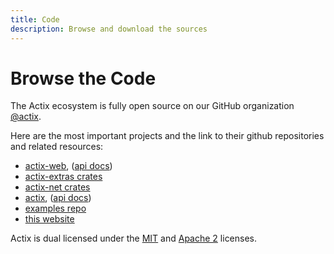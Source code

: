 ```yaml
---
title: Code
description: Browse and download the sources
---
```


# Browse the Code

The Actix ecosystem is fully open source on our GitHub organization [@actix](https://github.com/actix).

Here are the most important projects and the link to their github repositories
and related resources:

- [actix-web](https://github.com/actix/actix-web), ([api docs](https://docs.rs/actix-web))
- [actix-extras crates](https://github.com/actix/actix-extras)
- [actix-net crates](https://github.com/actix/actix-net)
- [actix](https://github.com/actix/actix), ([api docs](https://docs.rs/actix))
- [examples repo](https://github.com/actix/examples)
- [this website](https://github.com/actix/actix-website)

Actix is dual licensed under the [MIT] and [Apache 2] licenses.

[mit]: https://github.com/actix/actix-web/blob/master/LICENSE-MIT
[apache 2]: https://github.com/actix/actix-web/blob/master/LICENSE-APACHE
